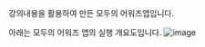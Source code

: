강의내용을 활용하여 만든 모두의 어워즈앱입니다.


아래는 모두의 어워즈 앱의 실행 개요도입니다.
![image](https://github.com/siiiirru/mobileprogramming/assets/105716856/c8a3a7e6-824c-448d-80fd-c67fa1bb4294)
